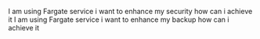 I am using Fargate service i want to enhance my security how can i achieve it
I am using Fargate service i want to enhance my backup how can i achieve it